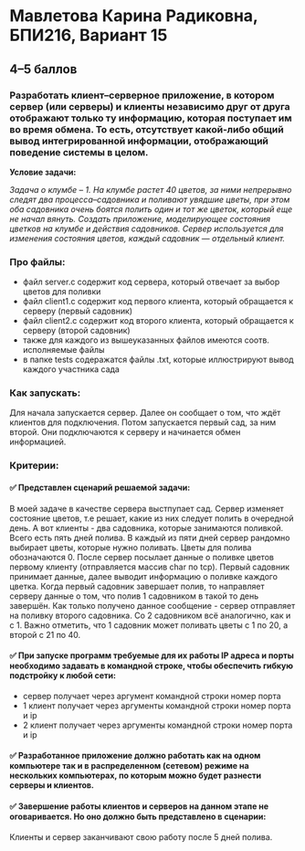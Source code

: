 # Мавлетова Карина Радиковна, БПИ216, Вариант 15
## 4–5 баллов 
### Разработать клиент–серверное приложение, в котором сервер (или серверы) и клиенты независимо друг от друга отображают только ту информацию, которая поступает им во время обмена. То есть, отсутствует какой-либо общий вывод интегрированной информации, отображающий поведение системы в целом.

**Условие задачи:**

*Задача о клумбе – 1. На клумбе растет 40 цветов, за ними непрерывно следят два процесса–садовника и поливают увядшие цветы, при этом оба садовника очень боятся полить один и тот же
цветок, который еще не начал вянуть. Создать приложение,
моделирующее состояния цветков на клумбе и действия
садовников. Сервер используется для изменения состояния цветов, каждый садовник — отдельный клиент.*

### Про файлы:
- файл server.c содержит код сервера, который отвечает за выбор цветов для поливки
- файл client1.c содержит код первого клиента, который обращается к серверу (первый садовник)
- файл client2.c содержит код второго клиента, который обращается к серверу (второй садовник)
- также для каждого из вышеуказанных файлов имеются соотв. исполняемые файлы
- в папке tests содеражатся файлы .txt, которые иллюстрируют вывод каждого участника сада
### Как запускать:
Для начала запускается сервер. Далее он сообщает о том, что ждёт клиентов для подключения. Потом запускается первый сад, за ним второй. Они подключаются к серверу и начинается обмен информацией.

### Критерии:

#### :white_check_mark: Представлен сценарий решаемой задачи:
В моей задаче в качестве сервера выстпупает сад. Сервер изменяет состояние цветов, т.е решает, какие из них следует полить в очередной день. А вот клиенты - два садовника, которые занимаются поливкой.
Всего есть пять дней полива. В каждый из пяти дней сервер рандомно выбирает цветы, которые нужно поливать. Цветы для полива обозначаются 0. После сервер посылает данные о поливке
цветов первому клиенту (отправляется массив char по tcp). Первый садовник принимает данные, далее выводит информацию о поливке каждого цветка. Когда первый садовник завершает полив, то направляет
серверу данные о том, что полив 1 садовником в такой то день завершён. Как только получено данное сообщение - сервер отправляет на поливку второго садовника. Со 2 садовником всё аналогично, как и с 1.
Важно отметить, что 1 садовник может поливать цветы с 1 по 20, а второй с 21 по 40.

#### :white_check_mark: При запуске программ требуемые для их работы IP адреса и порты необходимо задавать в командной строке, чтобы обеспечить гибкую подстройку к любой сети:
- сервер получает через аргумент командной строки номер порта
- 1 клиент получает через аргументы командной строки номер порта и ip
- 2 клиент получает через аргументы командной строки номер порта и ip

#### :white_check_mark: Разработанное приложение должно работать как на одном компьютере так и в распределенном (сетевом) режиме на нескольких компьютерах, по которым можно будет разнести серверы и клиентов.

#### :white_check_mark: Завершение работы клиентов и серверов на данном этапе не оговаривается. Но оно должно быть представлено в сценарии:
Клиенты и сервер заканчивают свою работу после 5 дней полива.


